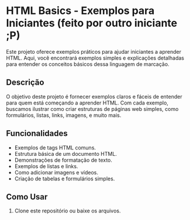 # HTML Basics - Exemplos para Iniciantes (feito por outro iniciante ;P)

Este projeto oferece exemplos práticos para ajudar iniciantes a aprender HTML. Aqui, você encontrará exemplos simples e explicações detalhadas para entender os conceitos básicos dessa linguagem de marcação.

## Descrição

O objetivo deste projeto é fornecer exemplos claros e fáceis de entender para quem está começando a aprender HTML. Com cada exemplo, buscamos ilustrar como criar estruturas de páginas web simples, como formulários, listas, links, imagens, e muito mais.

## Funcionalidades

- Exemplos de tags HTML comuns.
- Estrutura básica de um documento HTML.
- Demonstrações de formatação de texto.
- Exemplos de listas e links.
- Como adicionar imagens e vídeos.
- Criação de tabelas e formulários simples.

## Como Usar

1. Clone este repositório ou baixe os arquivos.
   
